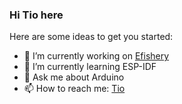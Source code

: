 ### Hi Tio here



Here are some ideas to get you started:

- 🔭 I’m currently working on [Efishery](https://engineering.efishery.com/)
- 🌱 I’m currently learning ESP-IDF
- 💬 Ask me about Arduino
- 📫 How to reach me: [Tio](mailto:tiosahelal@gmail.com?subject=[GitHub]%20Source%20Han%20Sans)



